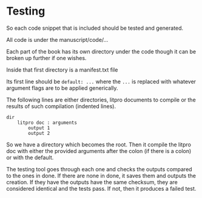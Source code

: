 # Testing

So each code snippet that is included should be tested and generated. 

All code is under the manuscript/code/...

Each part of the book has its own directory under the code though it can be broken up further if one wishes. 

Inside that first directory is a manifest.txt file

Its first line should be `default: ...`  where the `...` is replaced with whatever argument flags are to be applied generically. 

The following lines are either directories, litpro documents to compile or the results of such compilation (indented lines). 

	dir
    	litpro doc : arguments
        	output 1
            output 2
            
            
So we have a directory which becomes the root. Then it compile the litpro doc with either the provided arguments after the colon (if there is a colon) or with the default.             

The testing tool goes through each one and checks the outputs compared to the ones in done. If there are none in done, it saves them and outputs the creation. If they have the outputs have the same checksum, they are considered identical and the tests pass. If not, then it produces a failed test. 
